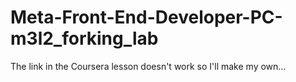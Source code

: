 # Meta-Front-End-Developer-PC-m3l2_forking_lab
The link in the Coursera lesson doesn't work so I'll make my own...
